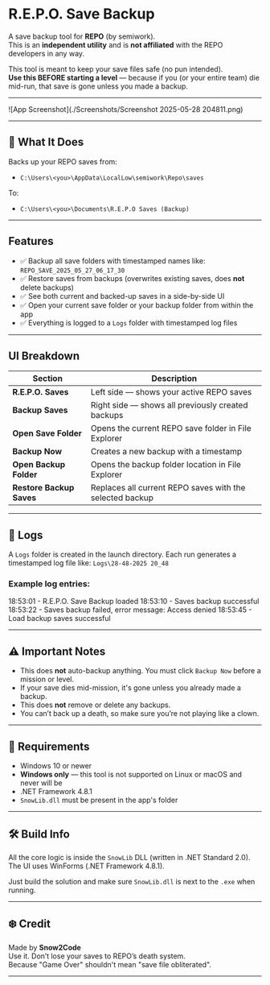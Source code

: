 # R.E.P.O. Save Backup

A save backup tool for **REPO** (by semiwork).  
This is an **independent utility** and is **not affiliated** with the REPO developers in any way.

This tool is meant to keep your save files safe (no pun intended).  
**Use this BEFORE starting a level** — because if you (or your entire team) die mid-run, that save is gone unless you made a backup.

---

![App Screenshot](./Screenshots/Screenshot 2025-05-28 204811.png)

---

## 🔧 What It Does

Backs up your REPO saves from:

- `C:\Users\<you>\AppData\LocalLow\semiwork\Repo\saves`

To:

- `C:\Users\<you>\Documents\R.E.P.O Saves (Backup)`

---

## Features

- ✅ Backup all save folders with timestamped names like: `REPO_SAVE_2025_05_27_06_17_30`
- ✅ Restore saves from backups (overwrites existing saves, does **not** delete backups)
- ✅ See both current and backed-up saves in a side-by-side UI
- ✅ Open your current save folder or your backup folder from within the app
- ✅ Everything is logged to a `Logs` folder with timestamped log files

---

## UI Breakdown

| Section                | Description                                                  |
|------------------------|--------------------------------------------------------------|
| **R.E.P.O. Saves**     | Left side — shows your active REPO saves                     |
| **Backup Saves**       | Right side — shows all previously created backups            |
| **Open Save Folder**   | Opens the current REPO save folder in File Explorer          |
| **Backup Now**         | Creates a new backup with a timestamp                        |
| **Open Backup Folder** | Opens the backup folder location in File Explorer            |
| **Restore Backup Saves** | Replaces all current REPO saves with the selected backup |

---

## 📝 Logs

A `Logs` folder is created in the launch directory. Each run generates a timestamped log file like: `Logs\28-48-2025 20_48`


### Example log entries:
18:53:01 - R.E.P.O. Save Backup loaded
18:53:10 - Saves backup successful
18:53:22 - Saves backup failed, error message: Access denied
18:53:45 - Load backup saves successful


---

## ⚠️ Important Notes

- This does **not** auto-backup anything. You must click `Backup Now` before a mission or level.
- If your save dies mid-mission, it's gone unless you already made a backup.
- This does **not** remove or delete any backups.
- You can’t back up a death, so make sure you’re not playing like a clown.

---

## 🧰 Requirements

- Windows 10 or newer  
- **Windows only** — this tool is not supported on Linux or macOS and never will be  
- .NET Framework 4.8.1  
- `SnowLib.dll` must be present in the app's folder  

---

## 🛠 Build Info

All the core logic is inside the `SnowLib` DLL (written in .NET Standard 2.0).  
The UI uses WinForms (.NET Framework 4.8.1).

Just build the solution and make sure `SnowLib.dll` is next to the `.exe` when running.

---

## ❄️ Credit

Made by **Snow2Code**  
Use it. Don’t lose your saves to REPO’s death system.  
Because "Game Over" shouldn't mean "save file obliterated".

---

